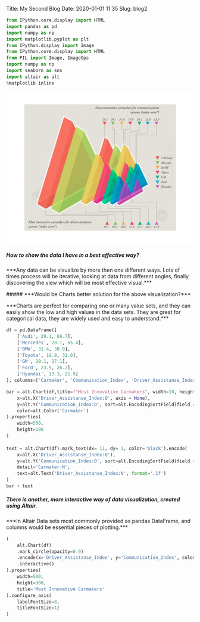 Title: My Second Blog
Date: 2020-01-01 11:35
Slug: blog2


```python
from IPython.core.display import HTML
import pandas as pd
import numpy as np
import matplotlib.pyplot as plt
from IPython.display import Image
from IPython.core.display import HTML
from PIL import Image, ImageOps
import numpy as np
import seaborn as sns
import altair as alt
%matplotlib inline
```

![title](images/original_graph.png)

##### ***How to show the data I have in a best effective way?***
<p>***Any data can be visualize by more then one different ways. Lots of times process will be iterative, looking at data from different angles, finally discovering the view which will be most effective visual.***</p>  
##### ***Would be Charts better solution for the above visualization?***
<p>***Charts are perfect for comparing one or many value sets, and they can easily show the low and high values in the data sets. They are great for categorical data, they are widely used and easy to understand.***</p>



```python
df = pd.DataFrame([
    ['Audi', 29.1, 69.7],
    ['Mercedes', 28.1, 65.4],
    ['BMW', 31.4, 38.0],
    ['Toyota', 19.8, 31.0],
    ['GM', 20.1, 27.1],
    ['Ford', 23.9, 26.2],
    ['Hyundai', 13.3, 21.9]
], columns=['Carmaker', 'Communication_Index', 'Driver_Assistanse_Index'])
```


```python
bar = alt.Chart(df,title=f"Most Innovative Carmakers", width=10, height=600).mark_bar().encode(
    x=alt.X('Driver_Assistanse_Index:Q', axis = None), 
    y=alt.Y('Communication_Index:O', sort=alt.EncodingSortField(field = 'Communication_Index',op = 'sum', order='descending')),
    color=alt.Color('Carmaker')
).properties(
    width=500,
    height=100
)

text = alt.Chart(df).mark_text(dx= 11, dy= 1, color='black').encode(
    x=alt.X('Driver_Assistanse_Index:Q'),
    y=alt.Y('Communication_Index:O', sort=alt.EncodingSortField(field = 'Communication_Index',op = 'sum', order='descending')),
    detail='Carmaker:N',
    text=alt.Text('Driver_Assistanse_Index:N', format='.1f')
)
bar + text
```





<div id="altair-viz-1"></div>
<script type="text/javascript">
  (function(spec, embedOpt){
    const outputDiv = document.getElementById("altair-viz-1");
    const paths = {
      "vega": "https://cdn.jsdelivr.net/npm//vega@5?noext",
      "vega-lib": "https://cdn.jsdelivr.net/npm//vega-lib?noext",
      "vega-lite": "https://cdn.jsdelivr.net/npm//vega-lite@4.0.0?noext",
      "vega-embed": "https://cdn.jsdelivr.net/npm//vega-embed@6?noext",
    };

    function loadScript(lib) {
      return new Promise(function(resolve, reject) {
        var s = document.createElement('script');
        s.src = paths[lib];
        s.async = true;
        s.onload = () => resolve(paths[lib]);
        s.onerror = () => reject(`Error loading script: ${paths[lib]}`);
        document.getElementsByTagName("head")[0].appendChild(s);
      });
    }

    function showError(err) {
      outputDiv.innerHTML = `<div class="error" style="color:red;">${err}</div>`;
      throw err;
    }

    function displayChart(vegaEmbed) {
      vegaEmbed(outputDiv, spec, embedOpt)
        .catch(err => showError(`Javascript Error: ${err.message}<br>This usually means there's a typo in your chart specification. See the javascript console for the full traceback.`));
    }

    if(typeof define === "function" && define.amd) {
      requirejs.config({paths});
      require(["vega-embed"], displayChart, err => showError(`Error loading script: ${err.message}`));
    } else if (typeof vegaEmbed === "function") {
      displayChart(vegaEmbed);
    } else {
      loadScript("vega")
        .then(() => loadScript("vega-lite"))
        .then(() => loadScript("vega-embed"))
        .catch(showError)
        .then(() => displayChart(vegaEmbed));
    }
  })({"config": {"view": {"continuousWidth": 400, "continuousHeight": 300}}, "layer": [{"mark": "bar", "encoding": {"color": {"type": "nominal", "field": "Carmaker"}, "x": {"type": "quantitative", "axis": null, "field": "Driver_Assistanse_Index"}, "y": {"type": "ordinal", "field": "Communication_Index", "sort": {"field": "Communication_Index", "op": "sum", "order": "descending"}}}, "height": 100, "title": "Most Innovative Carmakers", "width": 500}, {"mark": {"type": "text", "color": "black", "dx": 11, "dy": 1}, "encoding": {"detail": {"type": "nominal", "field": "Carmaker"}, "text": {"type": "nominal", "field": "Driver_Assistanse_Index", "format": ".1f"}, "x": {"type": "quantitative", "field": "Driver_Assistanse_Index"}, "y": {"type": "ordinal", "field": "Communication_Index", "sort": {"field": "Communication_Index", "op": "sum", "order": "descending"}}}}], "data": {"name": "data-bba76fe2c24e2879bf78d76a849935a0"}, "$schema": "https://vega.github.io/schema/vega-lite/v4.0.0.json", "datasets": {"data-bba76fe2c24e2879bf78d76a849935a0": [{"Carmaker": "Audi", "Communication_Index": 29.1, "Driver_Assistanse_Index": 69.7}, {"Carmaker": "Mercedes", "Communication_Index": 28.1, "Driver_Assistanse_Index": 65.4}, {"Carmaker": "BMW", "Communication_Index": 31.4, "Driver_Assistanse_Index": 38.0}, {"Carmaker": "Toyota", "Communication_Index": 19.8, "Driver_Assistanse_Index": 31.0}, {"Carmaker": "GM", "Communication_Index": 20.1, "Driver_Assistanse_Index": 27.1}, {"Carmaker": "Ford", "Communication_Index": 23.9, "Driver_Assistanse_Index": 26.2}, {"Carmaker": "Hyundai", "Communication_Index": 13.3, "Driver_Assistanse_Index": 21.9}]}}, {"mode": "vega-lite"});
</script>



#####  ***There is another, more interactive way of data visualization, created using Altair.***
<p>***In Altair Data sets most commonly provided as pandas DataFrame, and columns would be essential pieces of plotting.***</p>


```python
(
    alt.Chart(df)
    .mark_circle(opacity=0.9)
    .encode(x='Driver_Assistanse_Index', y='Communication_Index', color='Carmaker:N', tooltip=['Carmaker', 'Communication_Index','Driver_Assistanse_Index' ])
    .interactive()
).properties(
    width=500,
    height=300,
    title='Most Innovative Carmakers'
).configure_axis(
    labelFontSize=8,
    titleFontSize=12
)

```





<div id="altair-viz-2"></div>
<script type="text/javascript">
  (function(spec, embedOpt){
    const outputDiv = document.getElementById("altair-viz-2");
    const paths = {
      "vega": "https://cdn.jsdelivr.net/npm//vega@5?noext",
      "vega-lib": "https://cdn.jsdelivr.net/npm//vega-lib?noext",
      "vega-lite": "https://cdn.jsdelivr.net/npm//vega-lite@4.0.0?noext",
      "vega-embed": "https://cdn.jsdelivr.net/npm//vega-embed@6?noext",
    };

    function loadScript(lib) {
      return new Promise(function(resolve, reject) {
        var s = document.createElement('script');
        s.src = paths[lib];
        s.async = true;
        s.onload = () => resolve(paths[lib]);
        s.onerror = () => reject(`Error loading script: ${paths[lib]}`);
        document.getElementsByTagName("head")[0].appendChild(s);
      });
    }

    function showError(err) {
      outputDiv.innerHTML = `<div class="error" style="color:red;">${err}</div>`;
      throw err;
    }

    function displayChart(vegaEmbed) {
      vegaEmbed(outputDiv, spec, embedOpt)
        .catch(err => showError(`Javascript Error: ${err.message}<br>This usually means there's a typo in your chart specification. See the javascript console for the full traceback.`));
    }

    if(typeof define === "function" && define.amd) {
      requirejs.config({paths});
      require(["vega-embed"], displayChart, err => showError(`Error loading script: ${err.message}`));
    } else if (typeof vegaEmbed === "function") {
      displayChart(vegaEmbed);
    } else {
      loadScript("vega")
        .then(() => loadScript("vega-lite"))
        .then(() => loadScript("vega-embed"))
        .catch(showError)
        .then(() => displayChart(vegaEmbed));
    }
  })({"config": {"view": {"continuousWidth": 400, "continuousHeight": 300}, "axis": {"labelFontSize": 8, "titleFontSize": 12}}, "data": {"name": "data-bba76fe2c24e2879bf78d76a849935a0"}, "mark": {"type": "circle", "opacity": 0.9}, "encoding": {"color": {"type": "nominal", "field": "Carmaker"}, "tooltip": [{"type": "nominal", "field": "Carmaker"}, {"type": "quantitative", "field": "Communication_Index"}, {"type": "quantitative", "field": "Driver_Assistanse_Index"}], "x": {"type": "quantitative", "field": "Driver_Assistanse_Index"}, "y": {"type": "quantitative", "field": "Communication_Index"}}, "height": 300, "selection": {"selector001": {"type": "interval", "bind": "scales", "encodings": ["x", "y"]}}, "title": "Most Innovative Carmakers", "width": 500, "$schema": "https://vega.github.io/schema/vega-lite/v4.0.0.json", "datasets": {"data-bba76fe2c24e2879bf78d76a849935a0": [{"Carmaker": "Audi", "Communication_Index": 29.1, "Driver_Assistanse_Index": 69.7}, {"Carmaker": "Mercedes", "Communication_Index": 28.1, "Driver_Assistanse_Index": 65.4}, {"Carmaker": "BMW", "Communication_Index": 31.4, "Driver_Assistanse_Index": 38.0}, {"Carmaker": "Toyota", "Communication_Index": 19.8, "Driver_Assistanse_Index": 31.0}, {"Carmaker": "GM", "Communication_Index": 20.1, "Driver_Assistanse_Index": 27.1}, {"Carmaker": "Ford", "Communication_Index": 23.9, "Driver_Assistanse_Index": 26.2}, {"Carmaker": "Hyundai", "Communication_Index": 13.3, "Driver_Assistanse_Index": 21.9}]}}, {"mode": "vega-lite"});
</script>


